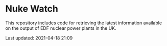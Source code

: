 # Nuke Watch

This repository includes code for retrieving the latest information available on the output of EDF nuclear power plants in the UK.

Last updated: 2021-04-18 21:09